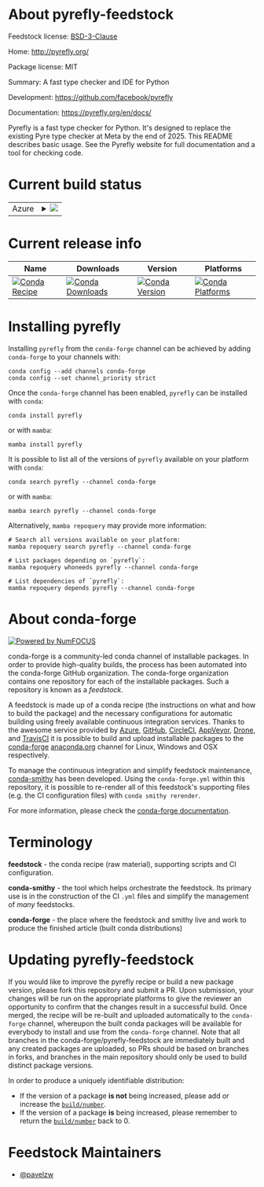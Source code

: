 About pyrefly-feedstock
=======================

Feedstock license: [BSD-3-Clause](https://github.com/conda-forge/pyrefly-feedstock/blob/main/LICENSE.txt)

Home: http://pyrefly.org/

Package license: MIT

Summary: A fast type checker and IDE for Python

Development: https://github.com/facebook/pyrefly

Documentation: https://pyrefly.org/en/docs/

Pyrefly is a fast type checker for Python. It's designed to replace the existing Pyre type checker at Meta by the end of 2025. This README describes basic usage. See the Pyrefly website for full documentation and a tool for checking code.

Current build status
====================


<table>
    
  <tr>
    <td>Azure</td>
    <td>
      <details>
        <summary>
          <a href="https://dev.azure.com/conda-forge/feedstock-builds/_build/latest?definitionId=25840&branchName=main">
            <img src="https://dev.azure.com/conda-forge/feedstock-builds/_apis/build/status/pyrefly-feedstock?branchName=main">
          </a>
        </summary>
        <table>
          <thead><tr><th>Variant</th><th>Status</th></tr></thead>
          <tbody><tr>
              <td>linux_64</td>
              <td>
                <a href="https://dev.azure.com/conda-forge/feedstock-builds/_build/latest?definitionId=25840&branchName=main">
                  <img src="https://dev.azure.com/conda-forge/feedstock-builds/_apis/build/status/pyrefly-feedstock?branchName=main&jobName=linux&configuration=linux%20linux_64_" alt="variant">
                </a>
              </td>
            </tr><tr>
              <td>linux_aarch64</td>
              <td>
                <a href="https://dev.azure.com/conda-forge/feedstock-builds/_build/latest?definitionId=25840&branchName=main">
                  <img src="https://dev.azure.com/conda-forge/feedstock-builds/_apis/build/status/pyrefly-feedstock?branchName=main&jobName=linux&configuration=linux%20linux_aarch64_" alt="variant">
                </a>
              </td>
            </tr><tr>
              <td>osx_64</td>
              <td>
                <a href="https://dev.azure.com/conda-forge/feedstock-builds/_build/latest?definitionId=25840&branchName=main">
                  <img src="https://dev.azure.com/conda-forge/feedstock-builds/_apis/build/status/pyrefly-feedstock?branchName=main&jobName=osx&configuration=osx%20osx_64_" alt="variant">
                </a>
              </td>
            </tr><tr>
              <td>osx_arm64</td>
              <td>
                <a href="https://dev.azure.com/conda-forge/feedstock-builds/_build/latest?definitionId=25840&branchName=main">
                  <img src="https://dev.azure.com/conda-forge/feedstock-builds/_apis/build/status/pyrefly-feedstock?branchName=main&jobName=osx&configuration=osx%20osx_arm64_" alt="variant">
                </a>
              </td>
            </tr><tr>
              <td>win_64</td>
              <td>
                <a href="https://dev.azure.com/conda-forge/feedstock-builds/_build/latest?definitionId=25840&branchName=main">
                  <img src="https://dev.azure.com/conda-forge/feedstock-builds/_apis/build/status/pyrefly-feedstock?branchName=main&jobName=win&configuration=win%20win_64_" alt="variant">
                </a>
              </td>
            </tr>
          </tbody>
        </table>
      </details>
    </td>
  </tr>
</table>

Current release info
====================

| Name | Downloads | Version | Platforms |
| --- | --- | --- | --- |
| [![Conda Recipe](https://img.shields.io/badge/recipe-pyrefly-green.svg)](https://anaconda.org/conda-forge/pyrefly) | [![Conda Downloads](https://img.shields.io/conda/dn/conda-forge/pyrefly.svg)](https://anaconda.org/conda-forge/pyrefly) | [![Conda Version](https://img.shields.io/conda/vn/conda-forge/pyrefly.svg)](https://anaconda.org/conda-forge/pyrefly) | [![Conda Platforms](https://img.shields.io/conda/pn/conda-forge/pyrefly.svg)](https://anaconda.org/conda-forge/pyrefly) |

Installing pyrefly
==================

Installing `pyrefly` from the `conda-forge` channel can be achieved by adding `conda-forge` to your channels with:

```
conda config --add channels conda-forge
conda config --set channel_priority strict
```

Once the `conda-forge` channel has been enabled, `pyrefly` can be installed with `conda`:

```
conda install pyrefly
```

or with `mamba`:

```
mamba install pyrefly
```

It is possible to list all of the versions of `pyrefly` available on your platform with `conda`:

```
conda search pyrefly --channel conda-forge
```

or with `mamba`:

```
mamba search pyrefly --channel conda-forge
```

Alternatively, `mamba repoquery` may provide more information:

```
# Search all versions available on your platform:
mamba repoquery search pyrefly --channel conda-forge

# List packages depending on `pyrefly`:
mamba repoquery whoneeds pyrefly --channel conda-forge

# List dependencies of `pyrefly`:
mamba repoquery depends pyrefly --channel conda-forge
```


About conda-forge
=================

[![Powered by
NumFOCUS](https://img.shields.io/badge/powered%20by-NumFOCUS-orange.svg?style=flat&colorA=E1523D&colorB=007D8A)](https://numfocus.org)

conda-forge is a community-led conda channel of installable packages.
In order to provide high-quality builds, the process has been automated into the
conda-forge GitHub organization. The conda-forge organization contains one repository
for each of the installable packages. Such a repository is known as a *feedstock*.

A feedstock is made up of a conda recipe (the instructions on what and how to build
the package) and the necessary configurations for automatic building using freely
available continuous integration services. Thanks to the awesome service provided by
[Azure](https://azure.microsoft.com/en-us/services/devops/), [GitHub](https://github.com/),
[CircleCI](https://circleci.com/), [AppVeyor](https://www.appveyor.com/),
[Drone](https://cloud.drone.io/welcome), and [TravisCI](https://travis-ci.com/)
it is possible to build and upload installable packages to the
[conda-forge](https://anaconda.org/conda-forge) [anaconda.org](https://anaconda.org/)
channel for Linux, Windows and OSX respectively.

To manage the continuous integration and simplify feedstock maintenance,
[conda-smithy](https://github.com/conda-forge/conda-smithy) has been developed.
Using the ``conda-forge.yml`` within this repository, it is possible to re-render all of
this feedstock's supporting files (e.g. the CI configuration files) with ``conda smithy rerender``.

For more information, please check the [conda-forge documentation](https://conda-forge.org/docs/).

Terminology
===========

**feedstock** - the conda recipe (raw material), supporting scripts and CI configuration.

**conda-smithy** - the tool which helps orchestrate the feedstock.
                   Its primary use is in the construction of the CI ``.yml`` files
                   and simplify the management of *many* feedstocks.

**conda-forge** - the place where the feedstock and smithy live and work to
                  produce the finished article (built conda distributions)


Updating pyrefly-feedstock
==========================

If you would like to improve the pyrefly recipe or build a new
package version, please fork this repository and submit a PR. Upon submission,
your changes will be run on the appropriate platforms to give the reviewer an
opportunity to confirm that the changes result in a successful build. Once
merged, the recipe will be re-built and uploaded automatically to the
`conda-forge` channel, whereupon the built conda packages will be available for
everybody to install and use from the `conda-forge` channel.
Note that all branches in the conda-forge/pyrefly-feedstock are
immediately built and any created packages are uploaded, so PRs should be based
on branches in forks, and branches in the main repository should only be used to
build distinct package versions.

In order to produce a uniquely identifiable distribution:
 * If the version of a package **is not** being increased, please add or increase
   the [``build/number``](https://docs.conda.io/projects/conda-build/en/latest/resources/define-metadata.html#build-number-and-string).
 * If the version of a package **is** being increased, please remember to return
   the [``build/number``](https://docs.conda.io/projects/conda-build/en/latest/resources/define-metadata.html#build-number-and-string)
   back to 0.

Feedstock Maintainers
=====================

* [@pavelzw](https://github.com/pavelzw/)

